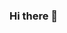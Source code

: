 ### Hi there 👋

<!--
**janghwahyun/janghwahyun** is a ✨ _special_ ✨ repository because its `README.md` (this file) appears on your GitHub profile.

Here are some ideas to get you started:

<a href="[1117jhh@gmail.com]" target="_blank"><img src="https://img.shields.io/badge/[React]-[#61DAFB]?style=flat-square&logo=[React]&logoColor=white"/></a>


